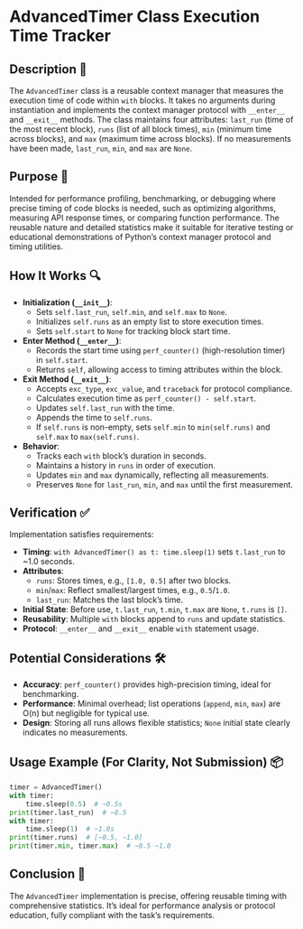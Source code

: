 # AdvancedTimer Class Execution Time Tracker

## Description 📝

The `AdvancedTimer` class is a reusable context manager that measures the execution time of code within `with` blocks.
It takes no arguments during instantiation and implements the context manager protocol with `__enter__` and `__exit__` methods.
The class maintains four attributes: `last_run` (time of the most recent block), `runs` (list of all block times), `min` (minimum time across blocks), and `max` (maximum time across blocks).
If no measurements have been made, `last_run`, `min`, and `max` are `None`.

## Purpose 🎯

Intended for performance profiling, benchmarking, or debugging where precise timing of code blocks is needed, such as optimizing algorithms, measuring API response times, or comparing function performance.
The reusable nature and detailed statistics make it suitable for iterative testing or educational demonstrations of Python’s context manager protocol and timing utilities.

## How It Works 🔍

-   **Initialization (`__init__`)**:
    -   Sets `self.last_run`, `self.min`, and `self.max` to `None`.
    -   Initializes `self.runs` as an empty list to store execution times.
    -   Sets `self.start` to `None` for tracking block start time.
-   **Enter Method (`__enter__`)**:
    -   Records the start time using `perf_counter()` (high-resolution timer) in `self.start`.
    -   Returns `self`, allowing access to timing attributes within the block.
-   **Exit Method (`__exit__`)**:
    -   Accepts `exc_type`, `exc_value`, and `traceback` for protocol compliance.
    -   Calculates execution time as `perf_counter() - self.start`.
    -   Updates `self.last_run` with the time.
    -   Appends the time to `self.runs`.
    -   If `self.runs` is non-empty, sets `self.min` to `min(self.runs)` and `self.max` to `max(self.runs)`.
-   **Behavior**:
    -   Tracks each `with` block’s duration in seconds.
    -   Maintains a history in `runs` in order of execution.
    -   Updates `min` and `max` dynamically, reflecting all measurements.
    -   Preserves `None` for `last_run`, `min`, and `max` until the first measurement.

## Verification ✅

Implementation satisfies requirements:

-   **Timing**: `with AdvancedTimer() as t: time.sleep(1)` sets `t.last_run` to ~1.0 seconds.
-   **Attributes**:
    -   `runs`: Stores times, e.g., `[1.0, 0.5]` after two blocks.
    -   `min`/`max`: Reflect smallest/largest times, e.g., `0.5`/`1.0`.
    -   `last_run`: Matches the last block’s time.
-   **Initial State**: Before use, `t.last_run`, `t.min`, `t.max` are `None`, `t.runs` is `[]`.
-   **Reusability**: Multiple `with` blocks append to `runs` and update statistics.
-   **Protocol**: `__enter__` and `__exit__` enable `with` statement usage.

## Potential Considerations 🛠️

-   **Accuracy**: `perf_counter()` provides high-precision timing, ideal for benchmarking.
-   **Performance**: Minimal overhead; list operations (`append`, `min`, `max`) are O(n) but negligible for typical use.
-   **Design**: Storing all runs allows flexible statistics; `None` initial state clearly indicates no measurements.

## Usage Example (For Clarity, Not Submission) 📦

```python
timer = AdvancedTimer()
with timer:
    time.sleep(0.5)  # ~0.5s
print(timer.last_run)  # ~0.5
with timer:
    time.sleep(1)  # ~1.0s
print(timer.runs)  # [~0.5, ~1.0]
print(timer.min, timer.max)  # ~0.5 ~1.0
```

## Conclusion 🚀

The `AdvancedTimer` implementation is precise, offering reusable timing with comprehensive statistics.
It’s ideal for performance analysis or protocol education, fully compliant with the task’s requirements.
